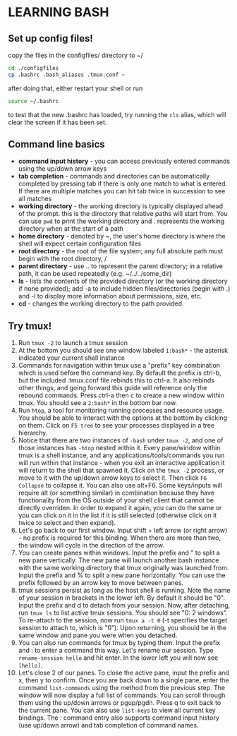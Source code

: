 # LEARNING BASH

## Set up config files!
copy the files in the configfiles/ directory to ~/
```bash
cd ./configfiles
cp .bashrc .bash_aliases .tmux.conf ~
```
after doing that, either restart your shell or run
```bash
source ~/.bashrc
```
to test that the new .bashrc has loaded, try running the `cls` alias, which will clear the screen if it has been set.

## Command line basics
* **command input history** - you can access previously entered commands using the up/down arrow keys
* **tab completion** - commands and directories can be automatically completed by pressing tab if there is only one match to what is entered. If there are multiple matches you can hit tab twice in succession to see all matches
* **working directory** - the working directory is typically displayed ahead of the prompt. this is the directory that relative paths will start from. You can use `pwd` to print the working directory and . represents the working directory when at the start of a path
* **home directory** - denoted by ~, the user's home directory is where the shell will expect certain configuration files
* **root directory** - the root of the file system; any full absolute path must begin with the root directory, /
* **parent directory** - use .. to represent the parent directory; in a relative path, it can be used repeatedly (e.g. ~/../../some_dir)
* **ls** - lists the contents of the provided directory (or the working directory if none provided); add -a to include hidden files/directories (begin with .) and -l to display more information about permissions, size, etc.
* **cd** - changes the working directory to the path provided

## Try tmux!
1. Run `tmux -2` to launch a tmux session
2. At the bottom you should see one window labeled `1:bash*` - the asterisk indicated your current shell instance
3. Commands for navigation within tmux use a "prefix" key combination which is used before the command key. By default the prefix is ctrl-b, but the included .tmux.conf file rebinds this to ctrl-a. It also rebinds other things, and going forward this guide will reference only the rebound commands. Press ctrl-a then c to create a new window within tmux. You should see a `2:bash*` in the bottom bar now.
4. Run `htop`, a tool for monitoring running processes and resource usage. You should be able to interact with the options at the bottom by clicking on them. Click on `F5 tree` to see your processes displayed in a tree hierarchy.
5. Notice that there are two instances of `-bash` under `tmux -2`, and one of those instances has `-htop` nested within it. Every pane/window within tmux is a shell instance, and any applications/tools/commands you run will run within that instance - when you exit an interactive application it will return to the shell that spawned it. Click on the `tmux -2` process, or move to it with the up/down arrow keys to select it. Then click `F6 Collapse` to collapse it. You can also use alt+F6. Some keys/inputs will require alt (or something similar) in combination because they have functionality from the OS outside of your shell client that cannot be directly overriden. In order to expand it again, you can do the same or you can click on it in the list if it is still selected (otherwise click on it twice to select and then expand).
6. Let's go back to our first window. Input shift + left arrow (or right arrow) - no prefix is required for this binding. When there are more than two, the window will cycle in the direction of the arrow.
7. You can create panes within windows. Input the prefix and " to split a new pane vertically. The new pane will launch another bash instance with the same working directory that tmux originally was launched from. Input the prefix and % to split a new pane horizontally. You can use the prefix followed by an arrow key to move between panes.
8. tmux sessions persist as long as the host shell is running. Note the name of your session in brackets in the lower left. By default it should be "0". Input the prefix and d to detach from your session. Now, after detaching, run `tmux ls` to list active tmux sessions. You should see "0: 2 windows". To re-attach to the session, now run `tmux a -t 0` (-t specifies the target session to attach to, which is "0"). Upon returning, you should be in the same window and pane you were when you detached.
9. You can also run commands for tmux by typing them. Input the prefix and : to enter a command this way. Let's rename our session. Type `rename-session hello` and hit enter. In the lower left you will now see `[hello]`.
10. Let's close 2 of our panes. To close the active pane, input the prefix and x, then y to confirm. Once you are back down to a single pane, enter the command `list-commands` using the method from the previous step. The window will now display a full list of commands. You can scroll through them using the up/down arrows or pgup/pgdn. Press q to exit back to the current pane. You can also use `list-keys` to view all current key bindings. The : command entry also supports command input history (use up/down arrow) and tab completion of command names.
